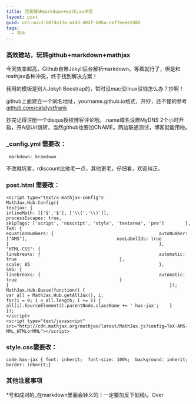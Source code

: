 ```yaml
---
title: 完美解决markdown+mathjax冲突
layout: post
guid: urn:uuid:b87da13a-a4dd-402f-b06a-cef7eeee2d82
tags:
  - 写作
---
```



### 高效建站，玩转github+markdown+mathjax

今天效率超高，Github自带Jekyll后台解析markdown，等着就行了，但是和mathjax各种冲突，终于找到解决方案！

我用的模板是别人Jekyll Boostrap的，暂时没mac没linux没钱怎么办？抄啊！

github上面建立一个同名地址，yourname.github.io格式，开抄，还不懂的参考[github.com/catalystfrank](http://github.com/catalystfrank)

抄完记得注册一个disqus授权博客评论哦。.name域名设置MyDNS 2个小时开启，开A级Url跳转，当然github也要加CNAME。两边联通测试，博客就能用啦。

### \_config.yml 需要改：

<code> markdown: kramdown </code>

不改就坑爹，rdiscount比他老一点，其他更老，仔细看，欢迎纠正。

### post.html 需要改：

`
		<script type="text/x-mathjax-config">															  
		MathJax.Hub.Config({                                               
		tex2jax: {                                                         
		inlineMath: [['$','$'], ['\\(','\\)']],                            
		processEscapes: true,                                              
		skipTags: ['script', 'noscript', 'style', 'textarea', 'pre']       
		},                                                                 
		TeX: {                                                             
		          equationNumbers: {                                       
		              autoNumber: ["AMS"],                                 
		              useLabelIds: true                                    
		          }                                                        
		      },                                                           
		      "HTML-CSS": {                                                
		          linebreaks: {                                            
		              automatic: true                                      
		          },                                                       
		          scale: 85                                                
		      },                                                           
		      SVG: {                                                       
		          linebreaks: {                                            
		              automatic: true                                      
		          }                                                        
		      }                                                            
		});                                                                
		MathJax.Hub.Queue(function() {                                     
		  var all = MathJax.Hub.getAllJax(), i;                            
		  for(i = 0; i < all.length; i += 1) {                             
		      all[i].SourceElement().parentNode.className += ' has-jax';   
		  }                                                                
		});                                                                
		</script>                                                          
    <script type="text/javascript" src="http://cdn.mathjax.org/mathjax/latest/MathJax.js?config=TeX-AMS-MML_HTMLorMML"></script>
`

### style.css需要改：

`
		code.has-jax {
		font: inherit; 
		font-size: 100%; 
		background: inherit; 
		border: inherit;}
`

### 其他注意事项

\*号和成对的\_在markdown里面会转义的！一定要加反下划线\\。Over